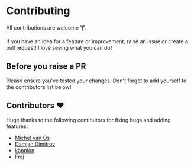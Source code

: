# Contributing

All contributions are welcome 🍸.

If you have an idea for a feature or improvement, raise an issue or create a pull request! I love seeing what you can do!

## Before you raise a PR

Please ensure you've tested your changes. Don't forget to add yourself to the contributors list below!


## Contributors ❤️ 

Huge thanks to the following contibutors for fixing bugs and adding features:

- [Michel van Os](https://github.com/michelvosje) 
- [Damjan Dimitrov](https://github.com/dimitrov-d)
- [kapnion](https://github.com/kapnion)
- [Frej](https://github.com/FrejBjornsson)
